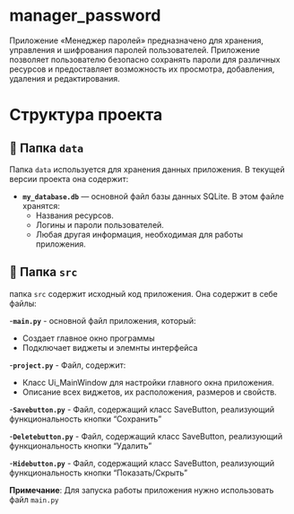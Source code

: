 # manager_password

Приложение «Менеджер паролей» предназначено для хранения, управления и шифрования паролей пользователей. Приложение позволяет пользователю безопасно сохранять пароли для различных ресурсов и предоставляет возможность их просмотра, добавления, удаления и редактирования.

# Структура проекта

## 📂 Папка `data`

Папка `data` используется для хранения данных приложения. В текущей версии проекта она содержит:

- **`my_database.db`** — основной файл базы данных SQLite. В этом файле хранятся:
  - Названия ресурсов.
  - Логины и пароли пользователей.
  - Любая другая информация, необходимая для работы приложения.


## 📂 Папка `src`
папка `src` содержит исходный код приложения. Она содержит в себе файлы:

-**`main.py`** - основной файл приложения, который:
  - Создает главное окно программы
  - Подключает виджеты и элемнты интерфейса


-**`project.py`** - Файл, содержит:
  
  - Класс Ui_MainWindow для настройки главного окна приложения.
  - Описание всех виджетов, их расположения, размеров и свойств.


-**`Savebutton.py`** - Файл, содержащий класс SaveButton, реализующий функциональность кнопки “Сохранить”


-**`Deletebutton.py`** - Файл, содержащий класс SaveButton, реализующий функциональность кнопки “Удалить”

 
-**`Hidebutton.py`** - Файл, содержащий класс SaveButton, реализующий функциональность кнопки “Показать/Скрыть”


 **Примечание**: Для запуска работы приложения нужно использовать файл `main.py`